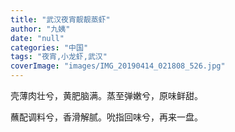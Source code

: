 ```yaml
---
title: "武汉夜宵靓靓蒸虾"
author: "九姨"
date: "null"
categories: "中国"
tags: "夜宵,小龙虾,武汉"
coverImage: "images/IMG_20190414_021808_526.jpg"
---
```


壳薄肉壮兮，黄肥脑满。蒸至弹嫩兮，原味鲜甜。

蘸配调料兮，香滑解腻。吮指回味兮，再来一盘。

